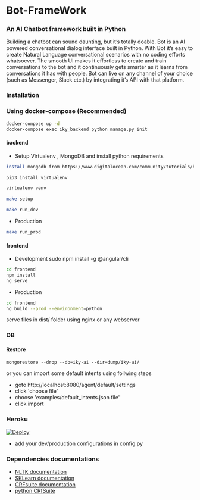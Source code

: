 # Bot-FrameWork

### An AI Chatbot framework built in Python

Building a chatbot can sound daunting, but it’s totally doable. Bot is an AI powered conversational dialog interface built in Python. With Bot it’s easy to create Natural Language conversational scenarios with no coding efforts whatsoever. The smooth UI makes it effortless to create and train conversations to the bot and it continuously gets smarter as it learns from conversations it has with people. Bot can live on any channel of your choice (such as Messenger, Slack etc.) by integrating it’s API with that platform.


### Installation
### Using docker-compose (Recommended) 
```sh
docker-compose up -d
docker-compose exec iky_backend python manage.py init
```
#### backend

* Setup Virtualenv , MongoDB and install python requirements
```sh
install mongodb from https://www.digitalocean.com/community/tutorials/how-to-install-mongodb-on-ubuntu-16-04 

pip3 install virtualenv

virtualenv venv

make setup

make run_dev

```
* Production
```sh
make run_prod
```

#### frontend
* Development
sudo npm install -g @angular/cli
```sh
cd frontend
npm install
ng serve
```
* Production
```sh
cd frontend
ng build --prod --environment=python
```
serve files in dist/ folder using nginx or any webserver

### DB

#### Restore
```
mongorestore --drop --db=iky-ai --dir=dump/iky-ai/
```
or you can import some default intents using follwing steps

- goto http://localhost:8080/agent/default/settings
- click 'choose file'
- choose 'examples/default_intents.json file'
- click import

### Heroku
[![Deploy](https://www.herokucdn.com/deploy/button.png)](https://heroku.com/deploy)


* add your dev/production configurations in config.py

 ### Dependencies documentations
* [NLTK documentation](www.nltk.org/)
* [SKLearn documentation](http://scikit-learn.org/)
* [CRFsuite documentation](http://www.chokkan.org/software/crfsuite/)
* [python CRfSuite](https://python-crfsuite.readthedocs.io/en/latest/)
